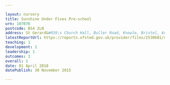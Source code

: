 ```yaml
---

layout: nursery
title: Sunshine Under Fives Pre-school
urn: 107076
postcode: BS4 2LN
address: St Gerard&#039;s Church Hall, Buller Road, Knowle, Bristol, Avon, BS4 2LN
latestReportUrl: https://reports.ofsted.gov.uk/provider/files/2530681/urn/107076.pdf
teaching: 1
development: 1
leadership: 1
outcomes: 1
overall: 1
date: 01 April 2018 
datePublish: 30 November 2015

---
```

